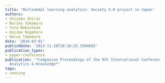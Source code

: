 ```yaml
---
title: 'Multimodal learning analytics: Society 5.0 project in Japan'
authors:
- Shizuka Shirai
- Noriko Takemura
- Yuta Nakashima
- Hajime Nagahara
- Haruo Takemura
date: '2019-03-01'
publishDate: '2023-11-28T10:16:25.350408Z'
publication_types:
- paper-conference
publication: '*Companion Proceedings of the 9th International Conference on Learning
  Analytics & Knowledge*'
tags:
- sensing
---
```

